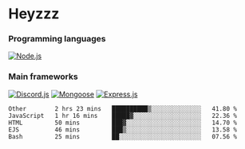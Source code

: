 # Heyzzz  

### Programming languages  

[![Node.js](https://img.shields.io/badge/-Node.js-262626?style=for-the-badge)](https://nodejs.org/ru)

### Main frameworks

[![Discord.js](https://img.shields.io/badge/-Discord.js-262626?style=for-the-badge)](https://www.npmjs.com/package/discord.js) [![Mongoose](https://img.shields.io/badge/-Mongoose-262626?style=for-the-badge)](https://www.npmjs.com/package/mongoose) [![Express.js](https://img.shields.io/badge/-Express.js-262626?style=for-the-badge)](https://www.npmjs.com/package/express)
<!--START_SECTION:waka-->
```text
Other        2 hrs 23 mins   ██████████▒░░░░░░░░░░░░░░   41.80 % 
JavaScript   1 hr 16 mins    █████▓░░░░░░░░░░░░░░░░░░░   22.36 % 
HTML         50 mins         ███▓░░░░░░░░░░░░░░░░░░░░░   14.70 % 
EJS          46 mins         ███▒░░░░░░░░░░░░░░░░░░░░░   13.58 % 
Bash         25 mins         ██░░░░░░░░░░░░░░░░░░░░░░░   07.56 % 
```
<!--END_SECTION:waka-->
